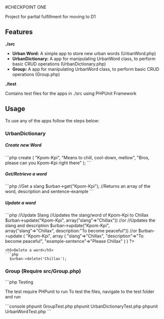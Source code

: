 #CHECKPOINT ONE
<p>
  Project for partial fulfillment for moving to D1
</p>
<h2>Features</h2>
<b>./src</b>
<ul>
  <li><b>Urban Word:</b> A simple app to store new urban words (UrbanWord.php)</li>
  <li><b>UrbanDictionary:</b> A app for manipulating UrbanWord class, to perform basic CRUD operations (UrbanDictionary.php)</li>
  <li><b>Group:</b> A app for manipulating UrbanWord class, to perform basic CRUD operations (Group.php)</li>
</ul>

<b>./test</b>
<p>Contains test files for the apps in ./src using PHPUnit Framework</p>

<h2>Usage</h2>
To use any of the apps follow the steps below:

<h3>UrbanDictionary</h3>

<h5>Create new Word</h5>
```php

  <?php
    $urban = new UrbanDictionary

    //To create new urban word, pass  
    //slang, description and sentence-example respectively
    //to create function the function

    $urban->create
    (
      "Kpom-Kpi",
      "Means to chill, cool-down, mellow",
      "Bros, please can you Kpom-Kpi right there"
    );

```

<h5>Get/Retrieve a word</h5>
```php
    //Get a slang
    $urban->get("Kpom-Kpi"); //Returns an array of the word, description and sentence-example
```

<h5>Update a word</h5>
```php
    //Update Slang
    //Updates the slang/word of Kpom-Kpi to Chillax
    $urban->update("Kpom-Kpi", array("slang"=>"Chillax"))

    //or
    //Updates the slang and description
    $urban->update("Kpom-Kpi", array("slang"=>"Chillax", description:"To become peaceful"))

    //or
    $urban->update
    (
      "Kpom-Kpi",
       array
       (
         "slang"=>"Chillax",
         "description"=>"To become peaceful",
         "example-sentence"=>"Please Chillax"
         )
    )
  ?>

```
<h5>Delete a word</h5>
```php
  $urban->delete('Chillax');
```
<h3>Group (Require src/Group.php)</h3>
```php
  <?php
    //Returns an array of words in string in descending order
    //of Highest occurence
    $group = Group::build("Let us go boom boom clark");
```


<h2>Testing</h2>
<p>
  The test require PHPunit to run
  To test the files, navigate to the test folder and run
</p>
```console
  phpunit GroupTest.php
  phpunit UrbanDictionaryTest.php
  phpunit UrbanWordTest.php
```
